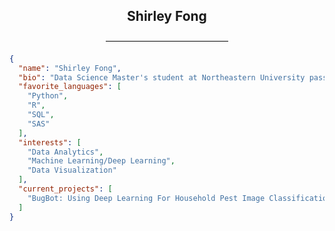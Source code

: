 <h2 align="center">Shirley Fong</h2>

<p align="center">——————————————</p>

```json
{
  "name": "Shirley Fong",
  "bio": "Data Science Master's student at Northeastern University passionate about statistical modeling, data visualization, and data analysis.",
  "favorite_languages": [
    "Python",
    "R",
    "SQL",
    "SAS"
  ],
  "interests": [
    "Data Analytics",
    "Machine Learning/Deep Learning",
    "Data Visualization"
  ],
  "current_projects": [
    "BugBot: Using Deep Learning For Household Pest Image Classification"
  ]
}
